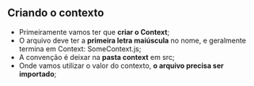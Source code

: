 ## Criando o contexto

- Primeiramente vamos ter que **criar o Context**;
- O arquivo deve ter a **primeira letra maiúscula** no nome, e geralmente termina em Context: SomeContext.js;
- A convenção é deixar na **pasta context** em src;
- Onde vamos utilizar o valor do contexto, **o arquivo precisa ser importado**;